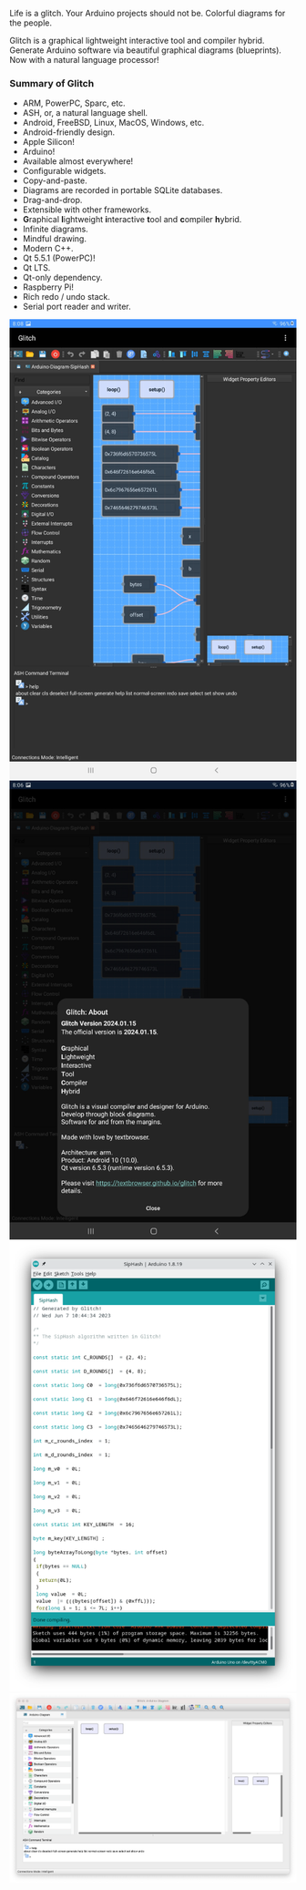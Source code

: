 Life is a glitch. Your Arduino projects should not be.
Colorful diagrams for the people.

Glitch is a graphical lightweight interactive tool and compiler hybrid.
Generate Arduino software via beautiful graphical diagrams (blueprints).
Now with a natural language processor!

<h3><b>Summary of Glitch</b></h3>

<ul>
<li>ARM, PowerPC, Sparc, etc.</li>
<li>ASH, or, a natural language shell.</li>
<li>Android, FreeBSD, Linux, MacOS, Windows, etc.</li>
<li>Android-friendly design.</li>
<li>Apple Silicon!</li>
<li>Arduino!</li>
<li>Available almost everywhere!</li>
<li>Configurable widgets.</li>
<li>Copy-and-paste.</li>
<li>Diagrams are recorded in portable SQLite databases.</li>
<li>Drag-and-drop.</li>
<li>Extensible with other frameworks.</li>
<li><b>G</b>raphical <b>l</b>ightweight <b>i</b>nteractive <b>t</b>ool and
    <b>c</b>ompiler <b>h</b>ybrid.</li>
<li>Infinite diagrams.</li>
<li>Mindful drawing.</li>
<li>Modern C++.</li>
<li>Qt 5.5.1 (PowerPC)!</li>
<li>Qt LTS.</li>
<li>Qt-only dependency.</li>
<li>Raspberry Pi!</li>
<li>Rich redo / undo stack.</li>
<li>Serial port reader and writer.</li>
</ul>

![Glitch](https://github.com/textbrowser/glitch/blob/master/Images/glitch-android-1.png)
![Glitch](https://github.com/textbrowser/glitch/blob/master/Images/glitch-android-2.png)
![Glitch](https://github.com/textbrowser/glitch/blob/master/Images/glitch-arduino.png)
![Glitch](https://github.com/textbrowser/glitch/blob/master/Images/glitch-macos.png)
